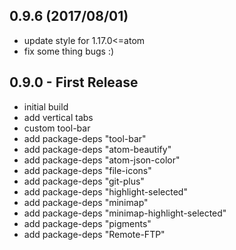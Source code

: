 ## 0.9.6 (2017/08/01)
* update style for 1.17.0<=atom
* fix some thing bugs :)

## 0.9.0 - First Release
* initial build
* add vertical tabs
* custom tool-bar
* add package-deps "tool-bar"
* add package-deps "atom-beautify"
* add package-deps "atom-json-color"
* add package-deps "file-icons"
* add package-deps "git-plus"
* add package-deps "highlight-selected"
* add package-deps "minimap"
* add package-deps "minimap-highlight-selected"
* add package-deps "pigments"
* add package-deps "Remote-FTP"
